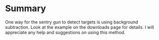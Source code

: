 # Summary #

One way for the sentry gun to detect targets is using background subtraction.
Look at the example on the downloads page for details. I will appreciate any help and suggestions on using this method.